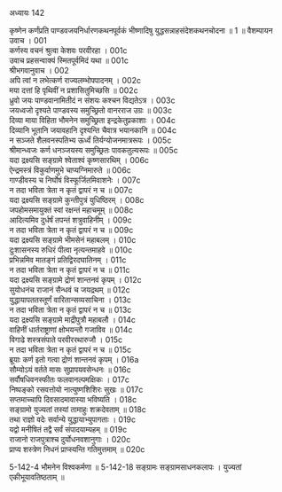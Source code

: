 अध्यायः 142

कृष्णेन कर्णंप्रति पाण्डवजयनिर्धारणकथनपूर्वकं भीष्णादिषु युद्धसन्नाहसंदेशकथनचोदना ॥ 1 ॥
वैशम्पायन उवाच ।	001   
कर्णस्य वचनं श्रुत्वा केशवः परवीरहा ।	001c  
उवाच प्रहसन्वाक्यं स्मितपूर्वमिदं यथा ॥	001c  
श्रीभगवानुवाच ।	002    
अपि त्वां न लभेत्कर्ण राज्यलम्भोपपादनम् ।	002c  
मया दत्तां हि पृथिवीं न प्रशासितुमिच्छसि ॥	002c  
ध्रुवो जयः पाण्डवानामितीदं न संशयः कश्चन विद्यतेऽत्र ।	003c  
जयध्वजो दृश्यते पाण्डवस्य समुच्छ्रितो वानरराज उग्रः ॥	003c  
दिव्या माया विहिता भौमनेन समुच्छ्रिता इन्द्रकेतुप्रकाशाः ।	004c  
दिव्यानि भूतानि जयावहानि दृश्यन्ति चैवात्र भयानकानि ॥	004c  
न सञ्जते शैलवनस्पतिभ्य ऊर्ध्वं तिर्यग्योजनमात्ररूपः ।	005c  
श्रीमान्ध्वजः कर्ण धनञ्जयस्य समुच्छ्रितः पावकतुल्यरूपः ॥	005c  
यदा द्रक्ष्यसि सङ्ग्रामे श्वेताश्वं कृष्णसारथिम् ।	006c  
ऐन्द्रमस्त्रं विकुर्वाणमुभे चाप्यग्निमारुते ॥	006c  
गाण्डीवस्य च निर्घोषं विस्फूर्जितमिवाशनेः ।	007c  
न तदा भविता त्रेता न कृतं द्वापरं न च ॥	007c  
यदा द्रक्ष्यसि सङ्ग्रामे कुन्तीपुत्रं युधिष्ठिरम् ।	008c  
जपहोमसमायुक्तं स्वां रक्षन्तं महाचमूम् ॥	008c  
आदित्यमिव दुर्धर्षं तपन्तं शत्रुवाहिनीम् ।	009c  
न तदा भविता त्रेता न कृतं द्वापरं न च ॥	009c  
यदा द्रक्ष्यसि सङ्ग्रामे भीमसेनं महाबलम् ।	010c  
दुःशासनस्य रुधिरं पीत्वा नृत्यन्तमाहवे ॥	010c  
प्रभिन्नमिव मातङ्गं प्रतिद्विरदघातिनम् ।	011c  
न तदा भविता त्रेता न कृतं द्वापरं न च ॥	011c  
यदा द्रक्ष्यसि सङ्ग्रामे द्रोणं शान्तनवं कृपम् ।	012c  
सुयोधनंच राजानं सैन्धवं च जयद्रथम् ॥	012c  
युद्धायापततस्तूर्णं वारितान्सव्यसाचिना ।	013c  
न तदा भविता त्रेता न कृतं द्वापरं न च ॥	013c  
यदा द्रक्ष्यसि सङ्ग्रामे माद्रीपुत्रौ महाबलौ ।	014c  
वाहिनीं धार्तराष्ट्राणां क्षोभयन्तौ गजाविव ॥	014c  
विगाढे शस्त्रसंपाते परवीररथारुजौ ।	015c  
न तदा भविता त्रेता न कृतं द्वापरं न च ॥	015c  
ब्रूयाः कर्ण इतो गत्वा द्रोणं शान्तनवं कृपम् ।	016a   
सौम्योऽयं वर्तते मासः सुप्रापयवसेन्धनः ॥	016c  
सर्वौषधिवनस्फीतः फलवानल्पमक्षिकः ।	017c  
निष्पङ्को रसवत्तोयो नात्युष्णशिशिरः सुखः ॥	017c  
सप्तमाच्चापि दिवसादमावास्या भविष्यति ।	018c  
सङ्ग्रामो युज्यतां तस्यां तामाहुः शक्रदेवताम् ॥	018c  
तथा राज्ञो वदेः सर्वान्ये युद्धायाभ्युपागताः ।	019c  
यद्वो मनीषितं तद्वै सर्वं संपादयाम्यहम् ॥	019c  
राजानो राजपुत्राश्च दुर्योधनवशानुगाः ।	020c  
प्राप्य शस्त्रेण निधनं प्राप्स्यन्ति गतिमुत्तमाम् ॥	020c  

5-142-4 भौमनेन विश्वकर्मणा ॥ 5-142-18 सङ्ग्रामः सङ्ग्रामसाधनकलापः । युज्यतां एकीभूयावतिष्ठताम् ॥
